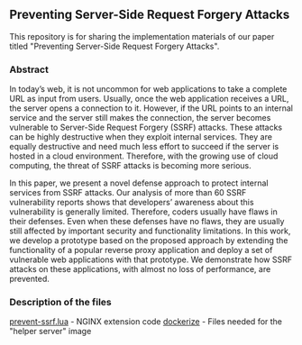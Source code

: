 ## Preventing Server-Side Request Forgery Attacks

This repository is for sharing the implementation materials of our paper titled "Preventing Server-Side Request Forgery Attacks".

### Abstract
In today’s web, it is not uncommon for web applications to take a complete URL as input from users. Usually, once the web application receives a URL, the server opens a connection to it. However, if the URL points to an internal service and the server still makes the connection, the server becomes vulnerable to Server-Side Request Forgery (SSRF) attacks. These attacks can be highly destructive when they exploit internal services. They are equally destructive and need much less effort to succeed if the server is hosted in a cloud environment. Therefore, with the growing use of cloud computing, the threat of SSRF attacks is becoming more serious.

In this paper, we present a novel defense approach to protect internal services from SSRF attacks. Our analysis of more than 60 SSRF vulnerability reports shows that developers’ awareness about this vulnerability is generally limited. Therefore, coders usually have flaws in their defenses. Even when these defenses have no
flaws, they are usually still affected by important security and functionality limitations. In this work, we develop a prototype based on the proposed approach by extending the functionality of a popular reverse proxy application and deploy a set of vulnerable web applications with that prototype. We demonstrate how SSRF attacks on these applications, with almost no loss of performance, are prevented.

### Description of the files
[prevent-ssrf.lua](https://github.com/bahruzjabiyev/prevent-ssrf/blob/master/prevent-ssrf.lua) - NGINX extension code
[dockerize](https://github.com/bahruzjabiyev/prevent-ssrf/tree/master/dockerize) - Files needed for the "helper server" image
